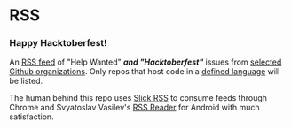 # RSS

### Happy Hacktoberfest!

An [RSS feed](https://botonomi.github.io/RSS/feed.xml) of "Help Wanted" ***and "Hacktoberfest"*** issues from [selected Github organizations](.github/workflows/RSS.yml#L22). 
Only repos that host code in a [defined language](.github/workflows/RSS.yml#L26) will be listed.

The human behind this repo uses [Slick RSS](https://github.com/hecktarzuli/slick-rss) to consume feeds through Chrome and Svyatoslav Vasilev's [RSS Reader](https://play.google.com/store/apps/details?id=com.madsvyat.simplerssreader&hl=en_US) for Android with much satisfaction.
